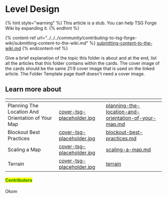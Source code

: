 # Level Design

{% hint style="warning" %}
This article is a stub. You can help TSG Forge Wiki by expanding it.
{% endhint %}

{% content-ref url="../../../community/contributing-to-tsg-forge-wiki/submitting-content-to-the-wiki.md" %}
[submitting-content-to-the-wiki.md](../../../community/contributing-to-tsg-forge-wiki/submitting-content-to-the-wiki.md)
{% endcontent-ref %}



Give a brief explanation of the topic this folder is about and at the end, list all the articles that this folder contains within the cards. The cover image of the cards should be the same 21:9 cover image that is used on the linked article. The Folder Template page itself doesn't need a cover image.



## Learn more about

<table data-view="cards"><thead><tr><th></th><th data-hidden data-card-cover data-type="files"></th><th data-hidden data-card-target data-type="content-ref"></th></tr></thead><tbody><tr><td>Planning The Location And Orientation of Your Map</td><td><a href="../../../.gitbook/assets/cover-tsg-placeholder.jpg">cover-tsg-placeholder.jpg</a></td><td><a href="planning-the-location-and-orientation-of-your-map.md">planning-the-location-and-orientation-of-your-map.md</a></td></tr><tr><td>Blockout Best Practices</td><td><a href="../../../.gitbook/assets/cover-tsg-placeholder.jpg">cover-tsg-placeholder.jpg</a></td><td><a href="blockout-best-practices.md">blockout-best-practices.md</a></td></tr><tr><td>Scaling a Map</td><td><a href="../../../.gitbook/assets/cover-tsg-placeholder.jpg">cover-tsg-placeholder.jpg</a></td><td><a href="scaling-a-map.md">scaling-a-map.md</a></td></tr><tr><td>Terrain</td><td><a href="../../../.gitbook/assets/cover-tsg-placeholder.jpg">cover-tsg-placeholder.jpg</a></td><td><a href="terrain/">terrain</a></td></tr></tbody></table>



#### <mark style="color:green;">Contributors</mark>

Okom
